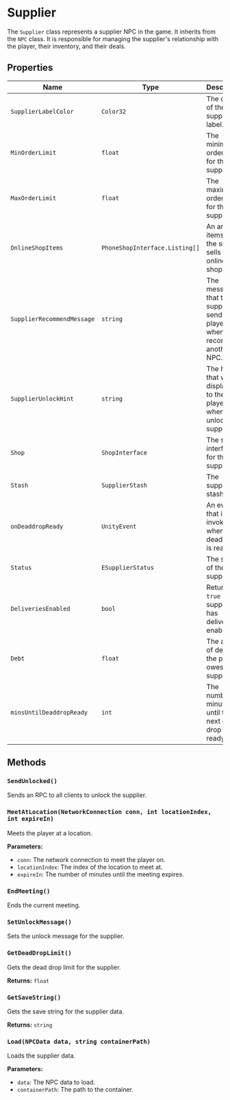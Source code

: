 # Supplier

The `Supplier` class represents a supplier NPC in the game. It inherits from the `NPC` class. It is responsible for managing the supplier's relationship with the player, their inventory, and their deals.

## Properties

| Name | Type | Description |
| --- | --- | --- |
| `SupplierLabelColor` | `Color32` | The color of the supplier's label. |
| `MinOrderLimit` | `float` | The minimum order limit for the supplier. |
| `MaxOrderLimit` | `float` | The maximum order limit for the supplier. |
| `OnlineShopItems` | `PhoneShopInterface.Listing[]` | An array of items that the supplier sells in their online shop. |
| `SupplierRecommendMessage` | `string` | The message that the supplier will send to the player when they recommend another NPC. |
| `SupplierUnlockHint` | `string` | The hint that will be displayed to the player when they unlock the supplier. |
| `Shop` | `ShopInterface` | The shop interface for the supplier. |
| `Stash` | `SupplierStash` | The supplier's stash. |
| `onDeaddropReady` | `UnityEvent` | An event that is invoked when a dead drop is ready. |
| `Status` | `ESupplierStatus` | The status of the supplier. |
| `DeliveriesEnabled` | `bool` | Returns `true` if the supplier has deliveries enabled. |
| `Debt` | `float` | The amount of debt that the player owes to the supplier. |
| `minsUntilDeaddropReady` | `int` | The number of minutes until the next dead drop is ready. |

## Methods

### `SendUnlocked()`

Sends an RPC to all clients to unlock the supplier.

### `MeetAtLocation(NetworkConnection conn, int locationIndex, int expireIn)`

Meets the player at a location.

**Parameters:**

* `conn`: The network connection to meet the player on.
* `locationIndex`: The index of the location to meet at.
* `expireIn`: The number of minutes until the meeting expires.

### `EndMeeting()`

Ends the current meeting.

### `SetUnlockMessage()`

Sets the unlock message for the supplier.

### `GetDeadDropLimit()`

Gets the dead drop limit for the supplier.

**Returns:** `float`

### `GetSaveString()`

Gets the save string for the supplier data.

**Returns:** `string`

### `Load(NPCData data, string containerPath)`

Loads the supplier data.

**Parameters:**

* `data`: The NPC data to load.
* `containerPath`: The path to the container.
